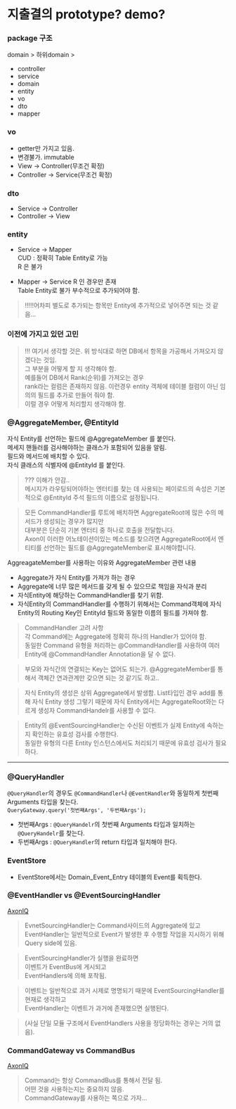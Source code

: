 # 지출결의 prototype? demo?



### package 구조

domain > 하위domain >
- controller
- service
- domain
- entity
- vo
- dto
- mapper


### vo
 - getter만 가지고 있음.
 - 변경불가. immutable
 - View -> Controller(무조건 확정)
 - Controller -> Service(무조건 확정)

### dto
 - Service -> Controller
 - Controller -> View

### entity
- Service -> Mapper  
CUD : 정확히 Table Entity로 가능  
R 은 불가

- Mapper -> Service
R 인 경우만 존재  
Table Entity로 불가 부수적으로 추가되어야 함.  

> !!!!!어차피 별도로 추가되는 항목만 Entity에 추가적으로 넣어주면 되는 것 같음...


### 이전에 가지고 있던 고민
> !!! 여기서 생각할 것은. 위 방식대로 하면 DB에서 항목을 가공해서 가져오지 않겠다는 것임.  
그 부분을 어떻게 할 지 생각해야 함.  
예를들어 DB에서 Rank(순위)를 가져오는 경우  
rank라는 컬럼은 존재하지 않음. 이런경우 entity 객체에 테이블 컬럼이 아닌 임의의 필드를 추가로 만들어 줘야 함.  
이럴 경우 어떻게 처리할지 생각해야 함.  



### @AggregateMember, @EntityId
자식 Entity를 선언하는 필드에 @AggregateMember 를 붙인다.  
메세지 핸들러를 검사해야하는 클래스가 포함되어 있음을 알림.  
필드와 메서드에 배치할 수 있다.  
자식 클래스의 식별자에 @EntityId 를 붙인다.  

> ??? 이해가 안감..  
> 메시지가 라우팅되어야하는 엔터티를 찾는 데 사용되는 페이로드의 속성은 기본적으로 @EntityId 주석 필드의 이름으로 설정됩니다.


> 모든 CommandHandler를 루트에 배치하면 AggregateRoot에 많은 수의 메서드가 생성되는 경우가 많지만  
> 대부분은 단순히 기본 엔터티 중 하나로 호출을 전달합니다.  
> Axon이 이러한 어노테이션이있는 메소드를 찾으려면 AggregateRoot에서 엔티티를 선언하는 필드를 @AggregateMember로 표시해야합니다.

AggreagateMember를 사용하는 이유와 AggregateMember 관련 내용
- Aggregate가 자식 Entity를 가져갸 하는 경우  
- Aggregate에 너무 많은 메서드를 갖게 될 수 있으므로 책임을 자식과 분리  
- 자식Entity에 해당하는 CommandHandler를 찾기 위함.  
- 자식Entity의 CommandHandler를 수행하기 위해서는 Command객체에 자식 Entity의 Routing Key인 EntityId 필드와 동일한 이름의 필드를 가져야 함.

> CommandHandler 고려 사항  
> 각 Command에는 Aggregate에 정확히 하나의 Handler가 있어야 함.  
> 동일한 Command 유형을 처리하는 @CommandHandler를 사용하여 여러 Entity에 @CommandHandler Annotation을 달 수 없다. 

> 부모와 자식간의 연결되는 Key는 없어도 되는가. @AggregateMember를 통해서 객체간 연과관계만 갖으면 되는 것 같기도 하고..




> 자식 Entity의 생성은 상위 Aggregate에서 발생함. List타입인 경우 add를 통해 자식 Entity 생성
> 그렇기 때문에 자식 Entity에서는 AggregateRoot와는 다르게 생성자 CommandHandelr를 사용할 수 없다.  

> Entity의 @EventSourcingHandler는 수신된 이벤트가 실제 Entity에 속하는지 확인하는 유효성 검사를 수행한다.  
> 동일한 유형의 다른 Entity 인스턴스에서도 처리되기 때문에 유효성 검사가 필요하다.  

---


### @QueryHandler
`@QueryHandler`의 경우도 `@CommandHandler`나 `@EventHandler`와 동일하게 첫번째 Arguments 타입을 찾는다.  
`QueryGateway.query('첫번째Args', '두번째Args');`
 - 첫번째Args : `@QueryHandelr`의 첫번째 Arguments 타입과 일치하는 `@QueryHandelr`를 찾는다. 
 - 두번째Args : `@QueryHandler`의 return 타입과 일치해야 한다.


### EventStore
- EventStore에서는 Domain_Event_Entry 테이블의 Event를 획득한다.



### @EventHandler vs @EventSourcingHandler
[AxonIQ](https://discuss.axoniq.io/t/differences-between-eventhandler-and-eventsourcinghandler/2432/2)

> EvnetSourcingHandler는 Command사이드의 Aggregate에 있고  
> EventHandler는 일반적으로 Event가 발생한 후 수행할 작업을 지시하기 위해 Query side에 있음.    

> EventSourcingHandler가 실행을 완료하면  
> 이벤트가 EventBus에 게시되고  
> EventHandlers에 의해 포착됨.  
  
> 이벤트는 일반적으로 과거 시제로 명명되기 때문에 EventSourcingHandler를 현재로 생각하고  
> EventHandler는 이벤트가 과거에 존재했으면 실행된다.  


> (사실 단일 모듈 구조에서 EventHandlers 사용을 정당화하는 경우는 거의 없음).  

### CommandGateway vs CommandBus
[AxonIQ](https://discuss.axoniq.io/t/difference-between-command-bus-and-command-gateway/1297)  
> Command는 항상 CommandBus를 통해서 전달 됨.  
> 어떤 것을 사용하는지는 중요하지 않음.  
> CommandGateway를 사용하는 쪽으로 가자...  


